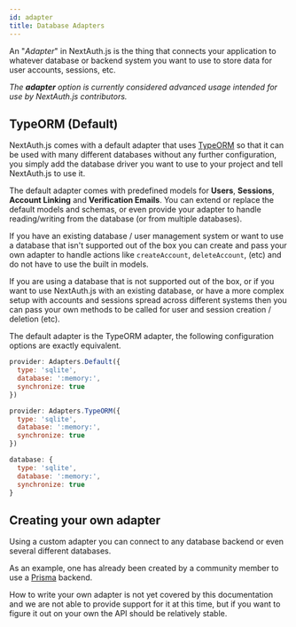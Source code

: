 ```yaml
---
id: adapter
title: Database Adapters
---
```


An "*Adapter*" in NextAuth.js is the thing that connects your application to whatever database or backend system you want to use to store data for user accounts, sessions, etc.

*The **adapter** option is currently considered advanced usage intended for use by NextAuth.js contributors.*

## TypeORM (Default)

NextAuth.js comes with a default adapter that uses [TypeORM](https://typeorm.io/) so that it can be used with many different databases without any further configuration, you simply add the database driver you want to use to your project and tell  NextAuth.js to use it.

The default adapter comes with predefined models for **Users**, **Sessions**, **Account Linking** and **Verification Emails**. You can extend or replace the default models and schemas, or even provide your adapter to handle reading/writing from the database (or from multiple databases).

If you have an existing database / user management system or want to use a database that isn't supported out of the box you can create and pass your own adapter to handle actions like `createAccount`, `deleteAccount`, (etc) and do not have to use the built in models.

If you are using a database that is not supported out of the box, or if you want to use  NextAuth.js with an existing database, or have a more complex setup with accounts and sessions spread across different systems then you can pass your own methods to be called for user and session creation / deletion (etc).

The default adapter is the TypeORM adapter, the following configuration options are exactly equivalent.

```javascript
provider: Adapters.Default({
  type: 'sqlite',
  database: ':memory:',
  synchronize: true
})
```

```javascript
provider: Adapters.TypeORM({
  type: 'sqlite',
  database: ':memory:',
  synchronize: true
})
```

```javascript
database: {
  type: 'sqlite',
  database: ':memory:',
  synchronize: true
}
```

## Creating your own adapter

Using a custom adapter you can connect to any database backend or even several different databases.

As an example, one has already been created by a community member to use a [Prisma](https://www.prisma.io/) backend.

How to write your own adapter is not yet covered by this documentation and we are not able to provide support for it at this time, but if you want to figure it out on your own the API should be relatively stable.
